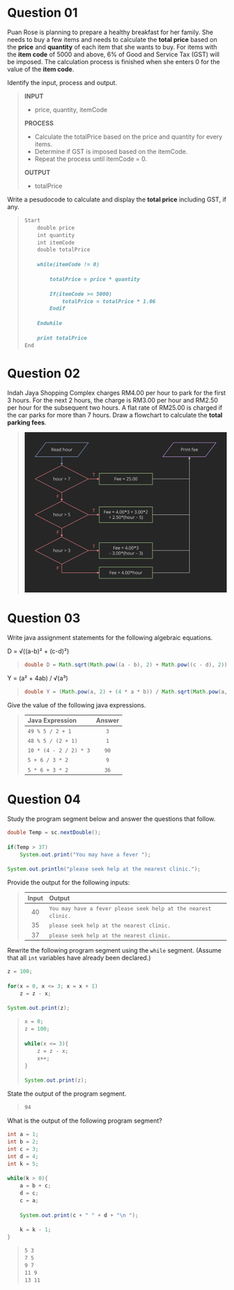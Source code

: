 # **Question 01**

Puan Rose is planning to prepare a healthy breakfast for her family. She needs to buy a few items and needs to calculate the **total price** based on the **price** and **quantity** of each item that she wants to buy. For items with the **item code** of 5000 and above, 6% of Good and Service Tax (GST) will be imposed. The calculation process is finished when she enters 0 for the value of the **item code**.

Identify the input, process and output.

> **INPUT**
> 
> * price, quantity, itemCode
> 
> **PROCESS**
> 
> * Calculate the totalPrice based on the price and quantity for every items.
> * Determine if GST is imposed based on the itemCode.
> * Repeat the process until itemCode = 0.
> 
> **OUTPUT**
>
> * totalPrice

Write a pesudocode to calculate and display the **total price** including GST, if any.

> ```markdown
> Start
>     double price
>     int quantity
>     int itemCode
>     double totalPrice
> 
>     while(itemCode != 0)
> 
>         totalPrice = price * quantity
> 
>         If(itemCode >= 5000)
>             totalPrice = totalPrice * 1.06
>         Endif
>     
>     Endwhile
> 
>     print totalPrice
> End
> ```

# **Question 02**

Indah Jaya Shopping Complex charges RM4.00 per hour to park for the first 3 hours. For the next 2 hours, the charge is RM3.00 per hour and RM2.50 per hour for the subsequent two hours. A flat rate of RM25.00 is charged if the car parks for more than 7 hours. Draw a flowchart to calculate the **total parking fees**.

> ![Q2](https://github.com/LimJY03/JavaMatriculation/blob/58555b048bf2e2775d8f66abe878637684634a33/Past%20Year%20Theory%20Questions/Resources/Q2-1617.png?raw=true)

# **Question 03**

Write java assignment statements for the following algebraic equations.

D = √((a-b)² + (c-d)²)

> ```java
> double D = Math.sqrt(Math.pow((a - b), 2) + Math.pow((c - d), 2));
> ```

Y = (a² + 4ab) / √(a³)

> ```java
> double Y = (Math.pow(a, 2) + (4 * a * b)) / Math.sqrt(Math.pow(a, 3));
> ```

Give the value of the following java expressions.

> | Java Expression | Answer |
> | :--- | :---: |
> | `49 % 5 / 2 + 1` | `3` |
> | `48 % 5 / (2 + 1)` | `1` |
> | `10 * (4 - 2 / 2) * 3` | `90` |
> | `5 + 6 / 3 * 2` | `9` |
> | `5 * 6 + 3 * 2` | `36` |

# **Question 04**

Study the program segment below and answer the questions that follow.

```java
double Temp = sc.nextDouble();

if(Temp > 37)
    System.out.print("You may have a fever ");
    
System.out.println("please seek help at the nearest clinic.");
```

Provide the output for the following inputs:

> | Input | Output |
> | :---: | :--- |
> | 40 | `You may have a fever please seek help at the nearest clinic.` |
> | 35 | `please seek help at the nearest clinic.` |
> | 37 | `please seek help at the nearest clinic.` |

Rewrite the following program segment using the `while` segment. (Assume that all `int` variables have already been declared.)

```java
z = 100;

for(x = 0, x <= 3; x = x + 1)
    z = z - x;

System.out.print(z);
```

> ```java
> x = 0;
> z = 100;
> 
> while(x <= 3){
>     z = z - x;
>     x++;
> }
> 
> System.out.print(z);
> ```

State the output of the program segment.

> ```markdown
> 94
> ```

What is the output of the following program segment?

```java
int a = 1;
int b = 2;
int c = 3;
int d = 4;
int k = 5;

while(k > 0){
    a = b + c;
    d = c;
    c = a;

    System.out.print(c + " " + d + "\n ");

    k = k - 1;
}
```

> ```markdown
> 5 3
> 7 5
> 9 7
> 11 9
> 13 11
> ```


